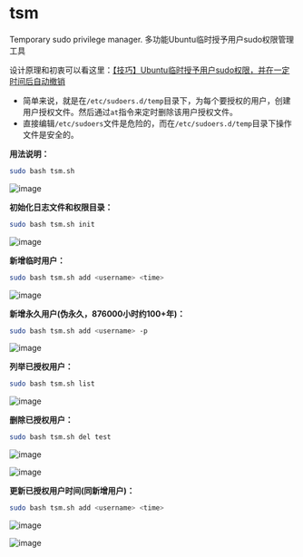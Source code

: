 # tsm
Temporary sudo privilege manager. 多功能Ubuntu临时授予用户sudo权限管理工具

设计原理和初衷可以看这里：[【技巧】Ubuntu临时授予用户sudo权限，并在一定时间后自动撤销](https://blog.csdn.net/sxf1061700625/article/details/133270785)

- 简单来说，就是在`/etc/sudoers.d/temp`目录下，为每个要授权的用户，创建用户授权文件。然后通过`at`指令来定时删除该用户授权文件。
- 直接编辑`/etc/sudoers`文件是危险的，而在`/etc/sudoers.d/temp`目录下操作文件是安全的。

**用法说明：**

```bash
sudo bash tsm.sh
```

![image](https://github.com/songxf1024/tsm/assets/111047002/acc04130-ae82-486f-a730-43045e829d1a)

**初始化日志文件和权限目录：**

```bash
sudo bash tsm.sh init
```

![image](https://github.com/songxf1024/tsm/assets/111047002/593e9f89-7700-448a-8d28-f46e7e7894c0)

**新增临时用户：**

```bash
sudo bash tsm.sh add <username> <time>
```

![image](https://github.com/songxf1024/tsm/assets/111047002/3f2471cd-8cc2-4895-a8cb-32d090736c02)

**新增永久用户(伪永久，876000小时约100+年)：**

```bash
sudo bash tsm.sh add <username> -p
```

![image](https://github.com/songxf1024/tsm/assets/111047002/90198291-bef5-4904-b239-db9296a63b0c)

**列举已授权用户：**

```bash
sudo bash tsm.sh list
```

![image](https://github.com/songxf1024/tsm/assets/111047002/5a47bd03-48a2-43cf-b5b7-bff5abb1774e)

**删除已授权用户：**

```bash
sudo bash tsm.sh del test
```

![image](https://github.com/songxf1024/tsm/assets/111047002/3c86ad43-47b1-4b6f-bf37-5ac5878cd486)

![image](https://github.com/songxf1024/tsm/assets/111047002/0461a3aa-6e5c-4c97-be63-fe462d841bb3)

**更新已授权用户时间(同新增用户)：**

```bash
sudo bash tsm.sh add <username> <time>
```

![image](https://github.com/songxf1024/tsm/assets/111047002/fa957c95-d0a6-4cc2-a179-ef6d8091b336)

![image](https://github.com/songxf1024/tsm/assets/111047002/576d47cc-ca65-47f8-a126-0044953add9a)

